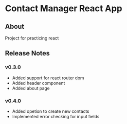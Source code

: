 # Contact Manager React App
## About
Project for practicing react

## Release Notes
### v0.3.0
- Added support for react router dom
- Added header component
- Added about page

### v0.4.0
- Added opetion to create new contacts
- Implemented error checking for input fields